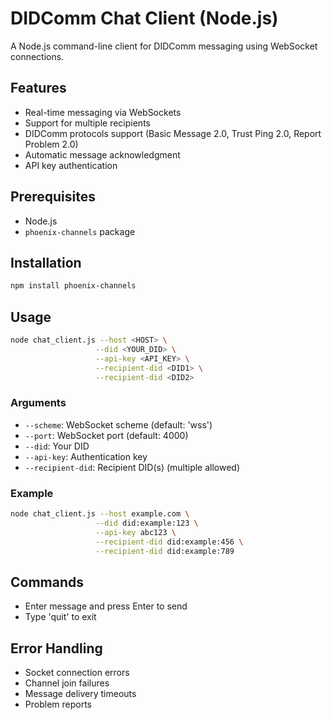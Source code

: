 # DIDComm Chat Client (Node.js)

A Node.js command-line client for DIDComm messaging using WebSocket connections.

## Features

- Real-time messaging via WebSockets
- Support for multiple recipients
- DIDComm protocols support (Basic Message 2.0, Trust Ping 2.0, Report Problem 2.0)
- Automatic message acknowledgment
- API key authentication

## Prerequisites

- Node.js
- `phoenix-channels` package

## Installation

```bash
npm install phoenix-channels
```

## Usage

```bash
node chat_client.js --host <HOST> \
                   --did <YOUR_DID> \
                   --api-key <API_KEY> \
                   --recipient-did <DID1> \
                   --recipient-did <DID2>
```

### Arguments

- `--scheme`: WebSocket scheme (default: 'wss')
- `--port`: WebSocket port (default: 4000)
- `--did`: Your DID
- `--api-key`: Authentication key
- `--recipient-did`: Recipient DID(s) (multiple allowed)

### Example

```bash
node chat_client.js --host example.com \
                   --did did:example:123 \
                   --api-key abc123 \
                   --recipient-did did:example:456 \
                   --recipient-did did:example:789
```

## Commands

- Enter message and press Enter to send
- Type 'quit' to exit

## Error Handling

- Socket connection errors
- Channel join failures
- Message delivery timeouts
- Problem reports
